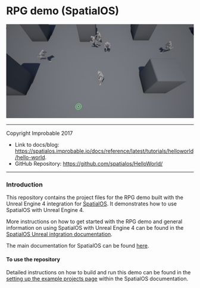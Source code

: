# RPG demo (SpatialOS)

![RPG demo Logo](rpg-demo-logo.jpg)

*****

Copyright Improbable 2017
* Link to docs/blog: https://spatialos.improbable.io/docs/reference/latest/tutorials/helloworld/hello-world.
* GitHub Repository: https://github.com/spatialos/HelloWorld/

*****

### Introduction

This repository contains the project files for the RPG demo built with the Unreal Engine 4 integration for [SpatialOS](http://www.spatialos.com).
It demonstrates how to use SpatialOS with Unreal Engine 4.

More instructions on how to get started with the RPG demo and general information on using SpatialOS with Unreal Engine 4 
can be found in the [SpatialOS Unreal intgration documentation](https://spatialos.improbable.io/docs/reference/latest/tutorials/helloworld/hello-world).

The main documentation for SpatialOS can be found [here](https://spatialos.improbable.io/docs/reference/latest/index).

#### To use the repository

Detailed instructions on how to build and run this demo can be found in the [setting up the example projects page]() 
within the SpatialOS documentation.
